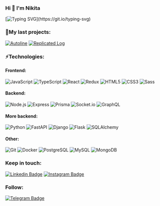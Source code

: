 ### Hi 👋 I'm Nikita

[![Typing SVG](https://readme-typing-svg.herokuapp.com?color=%2336BCF7&vCenter=true&height=30&lines=Startup+engineer.;Think+Different.)](https://git.io/typing-svg)

[//]: # (> "I could either watch it happen or be a part of it." -- Elon Musk)

[//]: # (<!-- #### - 🔭 I’m currently working on ... . -->)

[//]: # ()
[//]: # (#### - 🎓 I’m currently learning Fast API / React.)

[//]: # ()
[//]: # (#### - 💬 Ready to collaborate on startups and open source projects. )
### 💼My last projects: 
[![Autoline](https://img.shields.io/static/v1?label=Autoline&message=%20&color=000605&logo=github&logoColor=white&labelColor=000605)](https://github.com/BinaryStudioAcademy/bsa-2022-autoline)
[![Replicated Log](https://img.shields.io/static/v1?label=Replicated+Log&message=%20&color=000605&logo=github&logoColor=white&labelColor=000605)](https://github.com/R0ixy/replicated-log)

### ⚡Technologies:  

#### Frontend:
![JavaScript](https://img.shields.io/badge/-JavaScript-000?&logo=JavaScript)
![TypeScript](https://img.shields.io/badge/-TypeScript-000?&logo=TypeScript)
![React](https://img.shields.io/badge/-React-000?&logo=React)
![Redux](https://img.shields.io/badge/-Redux-000?&logo=Redux)
![HTML5](https://img.shields.io/badge/-HTML5-000?&logo=HTML5)
![CSS3](https://img.shields.io/badge/-CSS3-000?&logo=CSS3)
![Sass](https://img.shields.io/badge/-Sass-000?&logo=Sass)
#### Backend:
![Node.js](https://img.shields.io/badge/-Node.js-000?&logo=Node.js)
![Express](https://img.shields.io/badge/-Express-000?&logo=Express)
![Prisma](https://img.shields.io/badge/-Prisma-000?&logo=Prisma)
![Socket.io](https://img.shields.io/badge/-Socket.io-000?&logo=Socket.io)
![GraphQL](https://img.shields.io/badge/-GraphQL-000?&logo=GraphQL)
#### More backend:
![Python](https://img.shields.io/badge/-Python-000?&logo=Python)
![FastAPI](https://img.shields.io/badge/-FastAPI-000?&logo=FastAPI)
![Django](https://img.shields.io/badge/-Django-000?&logo=Django)
![Flask](https://img.shields.io/badge/-Flask-000?&logo=Flask)
![SQLAlchemy](https://img.shields.io/badge/-SQLAlchemy-000?&logo=SQLAlchemy)
#### Other:
![Git](https://img.shields.io/badge/-Git-000?&logo=Git)
![Docker](https://img.shields.io/badge/-Docker-000?&logo=Docker)
![PostgreSQL](https://img.shields.io/badge/-PostgreSQL-000?&logo=PostgreSQL)
![MySQL](https://img.shields.io/badge/-MySQL-000?&logo=MySQL)
![MongoDB](https://img.shields.io/badge/-MongoDB-000?&logo=MongoDB)


[//]: # ([![Top Langs]&#40;https://github-readme-stats.vercel.app/api/top-langs/?username=r0ixy&layout=compact&#41;]&#40;https://github.com/anuraghazra/github-readme-stats&#41;)

### Keep in touch:
[![Linkedin Badge](https://img.shields.io/badge/-Nikitakom-000?style=round-square&logo=Linkedin&logoColor=white&link=https://www.linkedin.com/in/nikitakom)](https://www.linkedin.com/in/nikitakom)
[![Instagram Badge](https://img.shields.io/badge/-R0ixy-000?style=round-square&logo=Instagram&logoColor=white&link=https://www.instagram.com/r0ixy/)](https://www.instagram.com/r0ixy/)

### Follow:
[![Telegram Badge](https://img.shields.io/badge/-StartupersDiary-000?style=round-square&logo=Telegram&logoColor=white&link=https://t.me/startupersdiary)](https://t.me/startupersdiary)

[//]: # (![visitors]&#40;https://visitor-badge.glitch.me/badge?page_id=r0ixy&left_color=green&right_color=blue&#41;)
